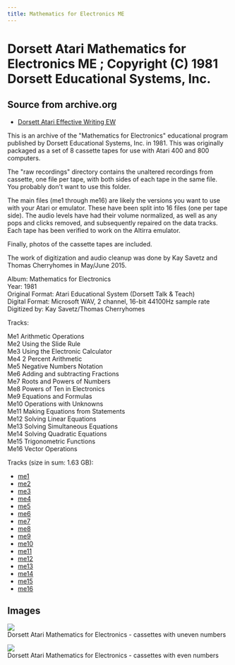 ```yaml
---
title: Mathematics for Electronics ME
---
```

# Dorsett Atari Mathematics for Electronics ME ; Copyright (C) 1981 Dorsett Educational Systems, Inc.  
## Source from archive.org  
- [Dorsett Atari Effective Writing EW](https://archive.org/details/DorsettAtariMathematicsForElectronics)  
  
This is an archive of the "Mathematics for Electronics" educational program published by Dorsett Educational Systems, Inc. in 1981. This was originally packaged as a set of 8 cassette tapes for use with Atari 400 and 800 computers.  
  
The "raw recordings" directory contains the unaltered recordings from cassette, one file per tape, with both sides of each tape in the same file. You probably don't want to use this folder.  
  
The main files (me1 through me16) are likely the versions you want to use with your Atari or emulator. These have been split into 16 files (one per tape side). The audio levels have had their volume normalized, as well as any pops and clicks removed, and subsequently repaired on the data tracks. Each tape has been verified to work on the Altirra emulator.  
  
Finally, photos of the cassette tapes are included.  
  
The work of digitization and audio cleanup was done by Kay Savetz and Thomas Cherryhomes in May/June 2015.  
  
Album: Mathematics for Electronics  
Year: 1981  
Original Format: Atari Educational System (Dorsett Talk & Teach)  
Digital Format: Microsoft WAV, 2 channel, 16-bit 44100Hz sample rate  
Digitized by: Kay Savetz/Thomas Cherryhomes  
  
Tracks:  
  
Me1	Arithmetic Operations  
Me2	Using the Slide Rule  
Me3	Using the Electronic Calculator  
Me4	2 Percent Arithmetic  
Me5	Negative Numbers Notation  
Me6	Adding and subtracting Fractions  
Me7	Roots and Powers of Numbers  
Me8	Powers of Ten in Electronics  
Me9	Equations and Formulas  
Me10	Operations with Unknowns  
Me11	Making Equations from Statements  
Me12	Solving Linear Equations  
Me13	Solving Simultaneous Equations  
Me14	Solving Quadratic Equations  
Me15	Trigonometric Functions  
Me16	Vector Operations  
  
Tracks (size in sum: 1.63 GB):  
  
- [me1](http://data.atariwiki.org/FLAC/Mathematics_for_Electronics/me1.flac)  
- [me2](http://data.atariwiki.org/FLAC/Mathematics_for_Electronics/me2.flac)  
- [me3](http://data.atariwiki.org/FLAC/Mathematics_for_Electronics/me3.flac)  
- [me4](http://data.atariwiki.org/FLAC/Mathematics_for_Electronics/me4.flac)  
- [me5](http://data.atariwiki.org/FLAC/Mathematics_for_Electronics/me5.flac)  
- [me6](http://data.atariwiki.org/FLAC/Mathematics_for_Electronics/me6.flac)  
- [me7](http://data.atariwiki.org/FLAC/Mathematics_for_Electronics/me7.flac)  
- [me8](http://data.atariwiki.org/FLAC/Mathematics_for_Electronics/me8.flac)  
- [me9](http://data.atariwiki.org/FLAC/Mathematics_for_Electronics/me9.flac)  
- [me10](http://data.atariwiki.org/FLAC/Mathematics_for_Electronics/me10.flac)  
- [me11](http://data.atariwiki.org/FLAC/Mathematics_for_Electronics/me11.flac)  
- [me12](http://data.atariwiki.org/FLAC/Mathematics_for_Electronics/me12.flac)  
- [me13](http://data.atariwiki.org/FLAC/Mathematics_for_Electronics/me13.flac)  
- [me14](http://data.atariwiki.org/FLAC/Mathematics_for_Electronics/me14.flac)  
- [me15](http://data.atariwiki.org/FLAC/Mathematics_for_Electronics/me15.flac)  
- [me16](http://data.atariwiki.org/FLAC/Mathematics_for_Electronics/me16.flac)  
## Images  
![](attachments/meA_.jpg)  
Dorsett Atari Mathematics for Electronics - cassettes with uneven numbers  
  
![](attachments/meB_.jpg)  
Dorsett Atari Mathematics for Electronics - cassettes with even numbers  

